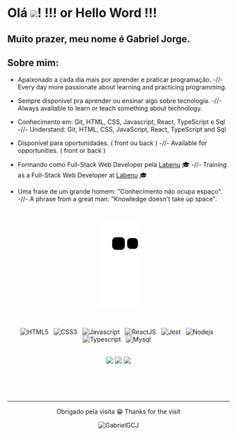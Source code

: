 <div>

<h1 color="green"> Olá <img src="https://github.com/rajput2107/rajput2107/blob/master/Assets/Earth.gif" height="25px"/>! !!! or Hello Word !!! </h1>

<h2> Muito prazer, meu nome é Gabriel Jorge. </h2>

</div>

<h2 color="green"> Sobre mim: </h2>

- Apaixonado a cada dia mais por aprender e praticar programação. -//- Every day more passionate about learning and practicing programming.

- Sempre disponivel pra aprender ou ensinar algo sobre tecnologia. -//- Always available to learn or teach something about technology.

- Conhecimento em: Git, HTML, CSS, Javascript, React, TypeScript e Sql -//- Understand: Git, HTML, CSS, JavaScript, React, TypeScript and Sql

- Disponível para oportunidades. ( front ou back ) -//- Available for opportunities. ( front or back )

- Formando como Full-Stack Web Developer pela [Labenu](https://www.labenu.com.br/) 🎓 -//- Training as a Full-Stack Web Developer at [Labenu](https://www.labenu.com.br/) 🎓

- Uma frase de um grande homem: "Conhecimento não ocupa espaço". -//- A phrase from a great man: "Knowledge doesn't take up space".

<br>

   <div align="center">  
 
  ![Snake animation](https://github.com/rafaballerini/rafaballerini/blob/output/github-contribution-grid-snake.svg) 
 
   </div>
   
<br>

<div align="center"> 
 
 
  ![HTML5](https://img.shields.io/badge/HTML5-E34F26?style=for-the-badge&logo=html5&logoColor=white)
  &nbsp;
  ![CSS3](https://img.shields.io/badge/CSS3-1572B6?style=for-the-badge&logo=css3&logoColor=white)
  &nbsp;
  ![Javascript](https://img.shields.io/badge/JavaScript-F7DF1E?style=for-the-badge&logo=javascript&logoColor=black)
  &nbsp;
  ![ReactJS](https://img.shields.io/badge/ReactJs-61DAFB?style=for-the-badge&logo=react&logoColor=35495E)
  &nbsp;
  ![Jest](https://img.shields.io/badge/Jest-563D7C?style=for-the-badge&logo=jest&logoColor=white)
  &nbsp;
  ![Nodejs](https://img.shields.io/badge/NodeJs-61DAFB?style=for-the-badge&logo=node&logoColor=35495E)
  &nbsp;
  ![Typescript](https://img.shields.io/badge/Typescript-35495E?style=for-the-badge&logo=typescript&logoColor=white)
  &nbsp;
  ![Mysql](https://img.shields.io/badge/Mysql-E34F26?style=for-the-badge&logo=mysql&logoColor=white)
  &nbsp;
</div>
   
<br>


 
 
 <div align="center"> 
  <a href="https://www.linkedin.com/in/gabriel-jorge-67635b221" target="_blank"><img src="https://img.shields.io/badge/-LinkedIn-%230077B5?style=for-the-badge&logo=linkedin&logoColor=white" target="_blank"></a>
  <a href = "mailto:gabriel.ggcj@gmail.com"><img src="https://img.shields.io/badge/-Gmail-%23333?style=for-the-badge&logo=gmail&logoColor=white" target="_blank"></a>
  <a href="https://www.instagram.com/gabrielx333/" target="_blank"><img src="https://img.shields.io/badge/-Instagram-%23E4405F?style=for-the-badge&logo=instagram&logoColor=white" target="_blank"></a> 
  
  
</div> 
 

<br>

<br>

<br>

<br>


<hr />

<div align='center'>
<p> Obrigado pela visita 😁 Thanks for the visit </p>
  <img src="https://komarev.com/ghpvc/?username=GabrielGCJ&color=blueviolet&label=profile+views" alt="GabrielGCJ" />
</div>



